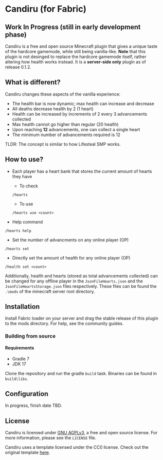 # Candiru (for Fabric)

## **Work In Progress** (still in early development phase)

Candiru is a free and open source Minecraft plugin that gives a unique taste of the hardcore gamemode, while still being
vanilla-like. **Note** that this plugin is not desinged to replace the hardcore gamemode itself, rather altering how
health works instead. It is a **server-side only** plugin as of release 0.1.2.

## What is different?

Candiru changes these aspects of the vanilla experience:

* The health bar is now dynamic; max health can increase and decrease
* All deaths decrease health by 2 (1 heart)
* Health can be increased by increments of 2 every 3 advancements collected
* Max health cannot go higher than regular (20 health)
* Upon reaching **12** advancements, one can collect a single heart
* The minimum number of advancements required is 12

TLDR: The concept is similar to how Lifesteal SMP works.

## How to use?

* Each player has a heart bank that stores the current amount of hearts they have

    * To check

  `/hearts`
    * To use

  `/hearts use <count>`


* Help command

`/hearts help`

* Set the number of advancments on any online player (OP)

`/hearts set`

* Directly set the amount of health for any online player (OP)

`/health set <count>`

Additionally, health and hearts (stored as total advancements collected) can be changed for any offline player in
the `JsonFileHearts.json` and the `JsonFileHeartsStorage.json` files respectively. These files can be found the `.\mods`
of the minecraft server root directory.

## Installation

Install Fabric loader on your server and drag the stable release of this plugin to the mods directory. For help, see the
community guides.

### Building from source

#### Requirements

* Gradle 7
* JDK 17

Clone the repository and run the gradle `build` task. Binaries can be found in `build\libs`.

## Configuration

In progress, finish date TBD.

## License

Candiru is licensed under [GNU AGPLv3](https://www.gnu.org/licenses/agpl-3.0.txt), a free and open source license. For
more information, please see the `LICENSE` file.

Candiru uses a template licensed under the CC0 license. Check out the original
template [here](https://github.com/FabricMC/fabric-example-mod). 





